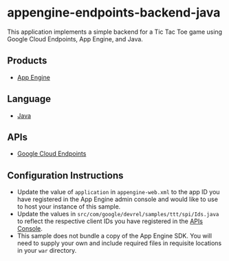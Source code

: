 appengine-endpoints-backend-java
================================

This application implements a simple backend for a Tic Tac Toe game using
Google Cloud Endpoints, App Engine, and Java.

## Products
- [App Engine][1]

## Language
- [Java][2]

## APIs
- [Google Cloud Endpoints][3]

## Configuration Instructions
- Update the value of `application` in `appengine-web.xml` to the app ID you
	have registered in the App Engine admin console and would like to use to host
	your instance of this sample.
- Update the values in `src/com/google/devrel/samples/ttt/spi/Ids.java` to
	reflect the respective client IDs you have registered in the
	[APIs Console][4].
- This sample does not bundle a copy of the App Engine SDK. You will need to
	supply your own and include required files in requisite locations in your
	`war` directory.


[1]: https://developers.google.com/appengine
[2]: http://java.com/en/
[3]: https://developers.google.com/appengine/docs/java/endpoints/
[4]: https://code.google.com/apis/console